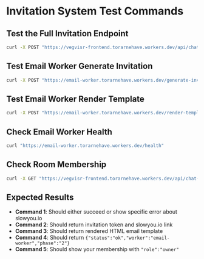 # Invitation System Test Commands

## Test the Full Invitation Endpoint

```bash
curl -X POST "https://vegvisr-frontend.torarnehave.workers.dev/api/chat-rooms/room_1753439025194/invite" -H "Authorization: Bearer 9694a8927b21247a9fc80f599ce5b961a7ee6bde" -H "Content-Type: application/json" -d '{"recipientEmail":"alivenesslab.org@gmail.com","invitationMessage":"Test invitation from WSL"}'
```

## Test Email Worker Generate Invitation

```bash
curl -X POST "https://email-worker.torarnehave.workers.dev/generate-invitation" -H "Content-Type: application/json" -d '{"recipientEmail":"alivenesslab.org@gmail.com","roomId":"room_1753439025194","inviterName":"msneeggen@gmail.com","inviterUserId":"4a36e010-131a-44fc-9537-c73c0cea96f0","invitationMessage":"Test invitation from WSL"}'
```

## Test Email Worker Render Template

```bash
curl -X POST "https://email-worker.torarnehave.workers.dev/render-template" -H "Content-Type: application/json" -d '{"templateId":"default-chat-invitation-en","variables":{"roomName":"Vegvisr.org Test Room","inviterName":"msneeggen@gmail.com","invitationLink":"https://slowyou.io/api/reg-user-vegvisr?email=alivenesslab.org%40gmail.com&role=subscriber&callback=https%3A%2F%2Fwww.vegvisr.org%2Fjoin-room%3Finvitation%3Dadeb39af-4ff7-435e-b899-9b8f4f446f64"}}'
```

## Check Email Worker Health

```bash
curl "https://email-worker.torarnehave.workers.dev/health"
```

## Check Room Membership

```bash
curl -X GET "https://vegvisr-frontend.torarnehave.workers.dev/api/chat-rooms/room_1753439025194/members" -H "Authorization: Bearer 9694a8927b21247a9fc80f599ce5b961a7ee6bde"
```

## Expected Results

- **Command 1**: Should either succeed or show specific error about slowyou.io
- **Command 2**: Should return invitation token and slowyou.io link
- **Command 3**: Should return rendered HTML email template
- **Command 4**: Should return `{"status":"ok","worker":"email-worker","phase":"2"}`
- **Command 5**: Should show your membership with `"role":"owner"`
